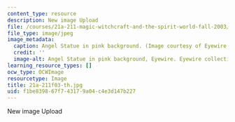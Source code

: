 ```yaml
---
content_type: resource
description: New image Upload
file: /courses/21a-211-magic-witchcraft-and-the-spirit-world-fall-2003/f1be839867f743179a04c4e3d147b227_21a-211f03-th.jpg
file_type: image/jpeg
image_metadata:
  caption: Angel Statue in pink background. (Image courtesy of Eyewire Collection.)
  credit: ''
  image-alt: Angel Statue in pink background, Eyewire. Eyewire collection.
learning_resource_types: []
ocw_type: OCWImage
resourcetype: Image
title: 21a-211f03-th.jpg
uid: f1be8398-67f7-4317-9a04-c4e3d147b227
---
```

New image Upload

